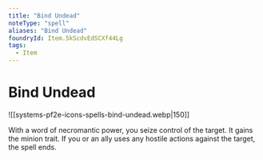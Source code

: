 ```yaml
---
title: "Bind Undead"
noteType: "spell"
aliases: "Bind Undead"
foundryId: Item.5kScdvEdSCXf44Lg
tags:
  - Item
---
```


# Bind Undead
![[systems-pf2e-icons-spells-bind-undead.webp|150]]

With a word of necromantic power, you seize control of the target. It gains the minion trait. If you or an ally uses any hostile actions against the target, the spell ends.
